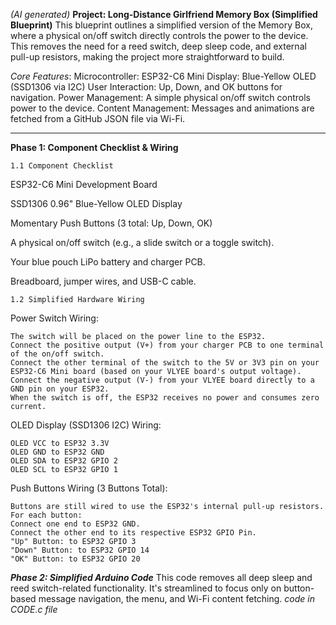 *(AI generated)*
**Project: Long-Distance Girlfriend Memory Box (Simplified Blueprint)**
This blueprint outlines a simplified version of the Memory Box, where a physical on/off switch directly controls the power to the device. This removes the need for a reed switch, deep sleep code, and external pull-up resistors, making the project more straightforward to build.

*Core Features*:
Microcontroller: ESP32-C6 Mini
Display: Blue-Yellow OLED (SSD1306 via I2C)
User Interaction: Up, Down, and OK buttons for navigation.
Power Management: A simple physical on/off switch controls power to the device.
Content Management: Messages and animations are fetched from a GitHub JSON file via Wi-Fi.
_________________________________________________________________________________________


**Phase 1: Component Checklist & Wiring**

    1.1 Component Checklist
ESP32-C6 Mini Development Board

SSD1306 0.96" Blue-Yellow OLED Display

Momentary Push Buttons (3 total: Up, Down, OK)

A physical on/off switch (e.g., a slide switch or a toggle switch).

Your blue pouch LiPo battery and charger PCB.

Breadboard, jumper wires, and USB-C cable.

    1.2 Simplified Hardware Wiring
Power Switch Wiring:

    The switch will be placed on the power line to the ESP32.
    Connect the positive output (V+) from your charger PCB to one terminal of the on/off switch.
    Connect the other terminal of the switch to the 5V or 3V3 pin on your ESP32-C6 Mini board (based on your VLYEE board's output voltage).
    Connect the negative output (V-) from your VLYEE board directly to a GND pin on your ESP32.
    When the switch is off, the ESP32 receives no power and consumes zero current.

OLED Display (SSD1306 I2C) Wiring:

    OLED VCC to ESP32 3.3V
    OLED GND to ESP32 GND
    OLED SDA to ESP32 GPIO 2
    OLED SCL to ESP32 GPIO 1

Push Buttons Wiring (3 Buttons Total):

    Buttons are still wired to use the ESP32's internal pull-up resistors.
    For each button:
    Connect one end to ESP32 GND.
    Connect the other end to its respective ESP32 GPIO Pin.
    "Up" Button: to ESP32 GPIO 3
    "Down" Button: to ESP32 GPIO 14
    "OK" Button: to ESP32 GPIO 20

***Phase 2: Simplified Arduino Code***
This code removes all deep sleep and reed switch-related functionality. It's streamlined to focus only on button-based message navigation, the menu, and Wi-Fi content fetching.
*code in CODE.c file*
